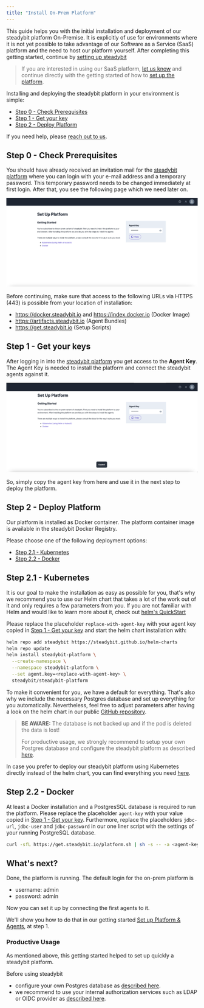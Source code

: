 ```yaml
---
title: "Install On-Prem Platform"
---
```

This guide helps you with the initial installation and deployment of our steadybit platform On-Premise.
It is explicitly of use for environments where it is not yet possible to take advantage of our Software as a Service (SaaS) platform and the need to host our platform yourself.
After completing this getting started, continue by [setting up steadybit](10-set-up-platform-agents)

>If you are interested in using our SaaS platform, [let us know](https://www.steadybit.com/request-demo) and continue directly with the getting started of how to [set up the platform](10-set-up-platform-agents).

Installing and deploying the steadybit platform in your environment is simple:

- [Step 0 - Check Prerequisites](#step-0---check-prerequisites)
- [Step 1 - Get your key](#step-1---get-your-keys)
- [Step 2 - Deploy Platform](#step-2---deploy-platform)

If you need help, please [reach out to us](https://www.steadybit.com/contact).

## Step 0 - Check Prerequisites
You should have already received an invitation mail for the [steadybit platform](https://platform.steadybit.io/) where you can login with your e-mail address and a temporary password.
This temporary password needs to be changed immediately at first login.
After that, you see the following page which we need later on.

![Get your keys](img-install-platform/step0-onprem.png)

Before continuing, make sure that access to the following URLs via HTTPS (443) is possible from your location of installation:

* https://docker.steadybit.io and https://index.docker.io (Docker Image)
* https://artifacts.steadybit.io (Agent Bundles)
* https://get.steadybit.io (Setup Scripts)


## Step 1 - Get your keys
After logging in into the [steadybit platform](https://platform.steadybit.io/) you get access to the **Agent Key**.
The Agent Key is needed to install the platform and connect the steadybit agents against it.

![Get your keys](img-install-platform/step1-get-your-keys.png)

So, simply copy the agent key from here and use it in the next step to deploy the platform.

## Step 2 - Deploy Platform
Our platform is installed as Docker container. The platform container image is available in the steadybit Docker Registry.

Please choose one of the following deployment options:
- [Step 2.1 - Kubernetes](#step2.1-kubernetes)
- [Step 2.2 - Docker](#step2.1-docker)

## Step 2.1 - Kubernetes

It is our goal to make the installation as easy as possible for you, that's why we recommend you to use our Helm chart that takes a lot of the work out of it and only requires a few parameters from you.
If you are not familiar with Helm and would like to learn more about it, check out [helm's QuickStart](https://helm.sh/docs/intro/quickstart/)

Please replace the placeholder `replace-with-agent-key` with your agent key copied in [Step 1 - Get your key](#step-1---getyourkey) and start the helm chart installation with:

```bash
helm repo add steadybit https://steadybit.github.io/helm-charts
helm repo update
helm install steadybit-platform \
  --create-namespace \
  --namespace steadybit-platform \
  --set agent.key=<replace-with-agent-key> \
  steadybit/steadybit-platform
```
To make it convenient for you, we have a default for everything.
That's also why we include the necessary Postgres database and set up everything for you automatically.
Nevertheless, feel free to adjust parameters after having a look on the helm chart in our public [GitHub repository](https://github.com/steadybit/helm-charts/tree/master/charts/steadybit-platform).

> **BE AWARE:** The database is not backed up and if the pod is deleted the data is lost!
>
> For productive usage, we strongly recommend to setup your own Postgres database and configure the steadybit platform as described [here](../install-configure/40-install-platform/30-advanced-configuration).

In case you prefer to deploy our steadybit platform using Kubernetes directly instead of the helm chart, you can find everything you need [here](../install-configure/40-install-platform/20-k8s/#deploytheplatformusingkubectl).

## Step 2.2 - Docker

At least a Docker installation and a PostgresSQL database is required to run the platform.
Please replace the placeholder `agent-key` with your value copied in [Step 1 - Get your key](#step-1---getyourkey).
Furthermore, replace the placeholders `jdbc-url`, `jdbc-user` and `jdbc-password` in our one liner script with the settings of your running PostgreSQL database.

```bash
curl -sfL https://get.steadybit.io/platform.sh | sh -s -- -a <agent-key> -d <jdbc-url> -e <jdbc-user> -f <jdbc-password>
```

## What's next?
Done, the platform is running.
The default login for the on-prem platform is

- username: admin
- password: admin

Now you can set it up by connecting the first agents to it.

We'll show you how to do that in our getting started [Set up Platform & Agents](10-set-up-platform-agents#step-1---install-agents), at step 1.

### Productive Usage
As mentioned above, this getting started helped to set up quickly a steadybit platform.

Before using steadybit
- configure your own Postgres database as [described here](../install-configure/40-install-platform/30-advanced-configuration).
- we recommend to use your internal authorization services such as LDAP or OIDC provider as [described here](../install-configure/40-install-platform/10-docker#externalldap).
